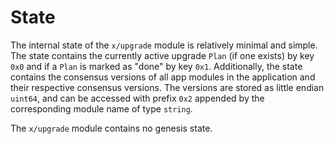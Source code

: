 <!--
order: 2
-->

# State

The internal state of the `x/upgrade` module is relatively minimal and simple. The
state contains the currently active upgrade `Plan` (if one exists) by key
`0x0` and if a `Plan` is marked as "done" by key `0x1`. Additionally, the state
contains the consensus versions of all app modules in the application and their respective
consensus versions. The versions are stored as little endian `uint64`, and can be 
accessed with prefix `0x2` appended by the corresponding module name of type `string`. 

The `x/upgrade` module contains no genesis state.

